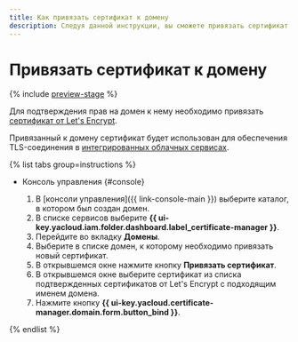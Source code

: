 ```yaml
---
title: Как привязать сертификат к домену
description: Следуя данной инструкции, вы сможете привязать сертификат к домену.
---
```


# Привязать сертификат к домену

{% include [preview-stage](../../../_includes/certificate-manager/preview-stage.md) %}

Для подтверждения прав на домен к нему необходимо привязать [сертификат от Let's Encrypt](../../concepts/managed-certificate.md).

Привязанный к домену сертификат будет использован для обеспечения TLS-соединения в [интегрированных облачных сервисах](../../concepts/domains/services.md).

{% list tabs group=instructions %}

- Консоль управления {#console}

    1. В [консоли управления]({{ link-console-main }}) выберите каталог, в котором был создан домен.
    1. В списке сервисов выберите **{{ ui-key.yacloud.iam.folder.dashboard.label_certificate-manager }}**.
    1. Перейдите во вкладку **Домены**.
    1. Выберите в списке домен, к которому необходимо привязать новый сертификат.
    1. В открывшемся окне нажмите кнопку **Привязать сертификат**.
    1. В открывшемся окне выберите сертификат из списка подтвержденных сертификатов от Let's Encrypt с подходящим именем домена.  
    1. Нажмите кнопку **{{ ui-key.yacloud.certificate-manager.domain.form.button_bind }}**.

{% endlist %}
